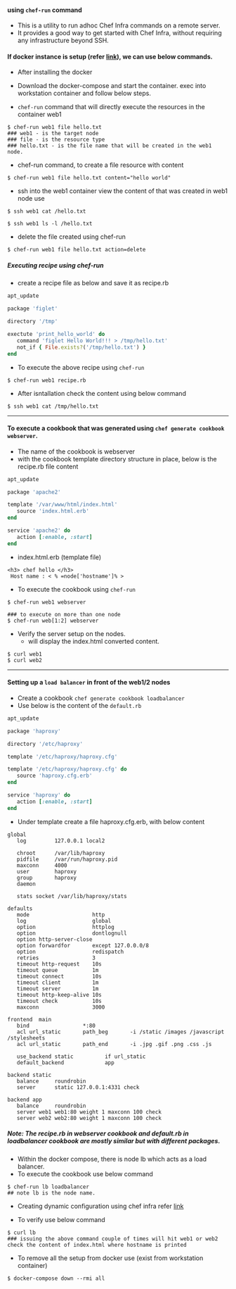 #### using `chef-run` command
  - This is a utility to run adhoc Chef Infra commands on a remote server. 
  - It provides a good way to get started with Chef Infra, without requiring any infrastructure beyond SSH.
  

#### If docker instance is setup (refer [link](https://github.com/thirumurthis/Learnings/edit/master/chef/working_with_chef_notes.md)), we can use below commands.
 - After installing the docker
 - Download the docker-compose and start the container. exec into workstation container and follow below steps.
 
 - `chef-run` command that will directly execute the resources in the container web1
```
$ chef-run web1 file hello.txt
### web1 - is the target node
### file - is the resource type
### hello.txt - is the file name that will be created in the web1 node.
```

- chef-run command, to create a file resource with content
```
$ chef-run web1 file hello.txt content="hello world"
```
 - ssh into the web1 container view the content of that was created in web1 node use
```
$ ssh web1 cat /hello.txt

$ ssh web1 ls -l /hello.txt
```

- delete the file created using chef-run

```
$ chef-run web1 file hello.txt action=delete
```

##### Executing recipe using chef-run
  - create a recipe file as below and save it as recipe.rb
```rb
apt_update

package 'figlet'

directory '/tmp'

exectute 'print_hello_world' do
   command 'figlet Hello World!!! > /tmp/hello.txt'
   not_if { File.exists?('/tmp/hello.txt') }
end
```

- To execute the above recipe using `chef-run`
```
$ chef-run web1 recipe.rb
```

- After isntallation check the content using below command
```
$ ssh web1 cat /tmp/hello.txt
```

-----------------------
#### To execute a cookbook that was generated using `chef generate cookbook webserver`.
 - The name of the cookbook is webserver
 - with the cookbook template directory structure in place, below is the recipe.rb file content
 ```rb
 apt_update
 
 package 'apache2'
 
 template '/var/www/html/index.html'
    source 'index.html.erb'
 end
 
 service 'apache2' do
    action [:enable, :start]
 end
 ```
 - index.html.erb (template file)
 ```
 <h3> chef hello </h3>
  Host name : < % =node['hostname']% >
 ```
 
 - To execute the cookbook using `chef-run`
 ```
 $ chef-run web1 webserver
 
 ### to execute on more than one node
 $ chef-run web[1:2] webserver
 ```
 
 - Verify the server setup on the nodes.
   - will display the index.html converted content.
 ```
 $ curl web1 
 $ curl web2
 ```
 
 -------
 #### Setting up a `load balancer` in front of the web1/2 nodes
  - Create a cookbook `chef generate cookbook loadbalancer`
  - Use below is the content of the `default.rb`
 
 ```rb
 apt_update
 
 package 'haproxy'
 
 directory '/etc/haproxy'
 
 template '/etc/haproxy/haproxy.cfg'
 
 template '/etc/haproxy/haproxy.cfg' do
    source 'haproxy.cfg.erb'
 end
 
 service 'haproxy' do
    action [:enable, :start]
 end
 ```
 
 - Under template create a file haproxy.cfg.erb, with below content
 ```
 global
    log         127.0.0.1 local2

    chroot      /var/lib/haproxy
    pidfile     /var/run/haproxy.pid
    maxconn     4000
    user        haproxy
    group       haproxy
    daemon

    stats socket /var/lib/haproxy/stats

defaults
    mode                    http
    log                     global
    option                  httplog
    option                  dontlognull
    option http-server-close
    option forwardfor       except 127.0.0.0/8
    option                  redispatch
    retries                 3
    timeout http-request    10s
    timeout queue           1m
    timeout connect         10s
    timeout client          1m
    timeout server          1m
    timeout http-keep-alive 10s
    timeout check           10s
    maxconn                 3000

frontend  main
    bind                 *:80
    acl url_static       path_beg       -i /static /images /javascript /stylesheets
    acl url_static       path_end       -i .jpg .gif .png .css .js

    use_backend static          if url_static
    default_backend             app

backend static
    balance     roundrobin
    server      static 127.0.0.1:4331 check

backend app
    balance     roundrobin
    server web1 web1:80 weight 1 maxconn 100 check
    server web2 web2:80 weight 1 maxconn 100 check
 ```

##### Note: The recipe.rb in webserver cookbook and default.rb in loadbalancer cookbook are mostly similar but with different packages.

 - Within the docker compose, there is node lb which acts as a load balancer.
 - To execute the cookbook use below command
 
```
$ chef-run lb loadbalancer
## note lb is the node name.
```
 - Creating dynamic configuration using chef infra refer [link](https://docs.chef.io/server/)

- To verify use below command
```
$ curl lb 
### issuing the above command couple of times will hit web1 or web2 check the content of index.html where hostname is printed
```

- To remove all the setup from docker use  (exist from workstation container)
```
$ docker-compose down --rmi all
```
